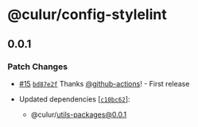 # @culur/config-stylelint

## 0.0.1

### Patch Changes

- [#15](https://github.com/culur/culur/pull/15) [`bd87e2f`](https://github.com/culur/culur/commit/bd87e2f2895448f865f43aeae31414a876b01b05) Thanks [@github-actions](https://github.com/apps/github-actions)! - First release

- Updated dependencies [[`c10bc62`](https://github.com/culur/culur/commit/c10bc62e4e20cf9ac1100d329b0bffcab7d70348)]:
  - @culur/utils-packages@0.0.1
